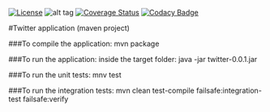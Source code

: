 <a href="https://github.com/jmg2014/twitter-app/blob/master/LICENSE"><img src="https://img.shields.io/badge/License-Apache%202.0-blue.svg" alt="License"></a>
![alt tag](https://travis-ci.org/jmg2014/twitter-app.svg?branch=master) 
[![Coverage Status](https://coveralls.io/repos/github/jmg2014/twitter-app/badge.svg?branch=master)](https://coveralls.io/github/jmg2014/twitter-app?branch=master)
[![Codacy Badge](https://api.codacy.com/project/badge/Grade/472d62204e35482bb22497f2f0eac94f)](https://www.codacy.com/app/jormangon/twitter-app?utm_source=github.com&amp;utm_medium=referral&amp;utm_content=jmg2014/twitter-app&amp;utm_campaign=Badge_Grade)

#Twitter application (maven project)

###To compile the application:
mvn package

###To run the application:
inside the target folder: java -jar twitter-0.0.1.jar

###To run the unit tests:
mnv test 

###To run the integration tests:
mvn clean test-compile failsafe:integration-test failsafe:verify
